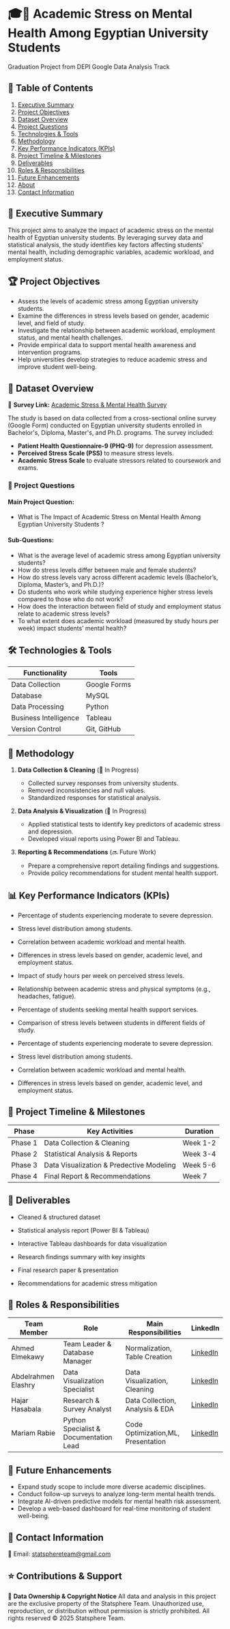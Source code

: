 #  🎓📖 Academic Stress on Mental Health Among Egyptian University Students
 Graduation Project from DEPI Google Data Analysis Track 
## 📖 Table of Contents

1. [Executive Summary](#-executive-summary)
2. [Project Objectives](#-project-objectives)
3. [Dataset Overview](#-dataset-overview)
4. [Project Questions](#-project-questions)
5. [Technologies & Tools](#-technologies--tools)
6. [Methodology](#-methodology)
7. [Key Performance Indicators (KPIs)](#-key-performance-indicators-kpis)
8. [Project Timeline & Milestones](#-project-timeline--milestones)
9. [Deliverables](#-deliverables)
10. [Roles & Responsibilities](#-roles--responsibilities)
11. [Future Enhancements](#-future-enhancements)
12. [About](#-about)
13. [Contact Information](#-contact-information)

## 📌 Executive Summary

This project aims to analyze the impact of academic stress on the mental health of Egyptian university students. By leveraging survey data and statistical analysis, the study identifies key factors affecting students' mental health, including demographic variables, academic workload, and employment status.

## 🏆 Project Objectives

- Assess the levels of academic stress among Egyptian university students.
- Examine the differences in stress levels based on gender, academic level, and field of study.
- Investigate the relationship between academic workload, employment status, and mental health challenges.
- Provide empirical data to support mental health awareness and intervention programs.
- Help universities develop strategies to reduce academic stress and improve student well-being.

## 📁 Dataset Overview

🔗 **Survey Link:** [Academic Stress & Mental Health Survey](https://forms.gle/jNARfRByFCvCjHtk8)

The study is based on data collected from a cross-sectional online survey (Google Form) conducted on Egyptian university students enrolled in Bachelor's, Diploma, Master's, and Ph.D. programs. The survey included:

- **Patient Health Questionnaire-9 (PHQ-9)** for depression assessment.
- **Perceived Stress Scale (PSS)** to measure stress levels.
- **Academic Stress Scale** to evaluate stressors related to coursework and exams.

### 📝 Project Questions 

#### **Main Project Question:**

- What is The Impact of Academic Stress on Mental Health Among Egyptian University Students ?

#### **Sub-Questions:**

- What is the average level of academic stress among Egyptian university students?
- How do stress levels differ between male and female students?
- How do stress levels vary across different academic levels (Bachelor’s, Diploma, Master’s, and Ph.D.)?
- Do students who work while studying experience higher stress levels compared to those who do not work?
- How does the interaction between field of study and employment status relate to academic stress levels?
- To what extent does academic workload (measured by study hours per week) impact students’ mental health?

## 🛠 Technologies & Tools

| Functionality         | Tools        |
| --------------------- | ------------ |
| Data Collection       | Google Forms |
| Database              | MySQL        |
| Data Processing       | Python       |
| Business Intelligence | Tableau      |
| Version Control       | Git, GitHub  |

## 🔬 Methodology

1. **Data Collection & Cleaning** (🚧 In Progress)

   - Collected survey responses from university students.
   - Removed inconsistencies and null values.
   - Standardized responses for statistical analysis.

2. **Data Analysis & Visualization** (🚧 In Progress)

   - Applied statistical tests to identify key predictors of academic stress and depression.
   - Developed visual reports using Power BI and Tableau.

3. **Reporting & Recommendations** (🔜 Future Work)

   - Prepare a comprehensive report detailing findings and suggestions.
   - Provide policy recommendations for student mental health support.

## 📊 Key Performance Indicators (KPIs)

- Percentage of students experiencing moderate to severe depression.

- Stress level distribution among students.

- Correlation between academic workload and mental health.

- Differences in stress levels based on gender, academic level, and employment status.

- Impact of study hours per week on perceived stress levels.

- Relationship between academic stress and physical symptoms (e.g., headaches, fatigue).

- Percentage of students seeking mental health support services.

- Comparison of stress levels between students in different fields of study.

- Percentage of students experiencing moderate to severe depression.

- Stress level distribution among students.

- Correlation between academic workload and mental health.

- Differences in stress levels based on gender, academic level, and employment status.

## 📅 Project Timeline & Milestones

| Phase   | Key Activities                           | Duration |
| ------- | ---------------------------------------- | -------- |
| Phase 1 | Data Collection & Cleaning               | Week 1-2 |
| Phase 2 | Statistical Analysis & Reports           | Week 3-4 |
| Phase 3 | Data Visualization & Predective Modeling | Week 5-6 |
| Phase 4 | Final Report & Recommendations           | Week 7   |

## 🚀 Deliverables

- Cleaned & structured dataset

- Statistical analysis report (Power BI & Tableau)

- Interactive Tableau dashboards for data visualization

- Research findings summary with key insights

- Final research paper & presentation

- Recommendations for academic stress mitigation

## 👥 Roles & Responsibilities

| Team Member         | Role                                   | Main Responsibilities           | LinkedIn                                                |
| ------------------- | -------------------------------------- | ------------------------------- | ------------------------------------------------------- |
| Ahmed Elmekawy      | Team Leader & Database Manager         | Normalization, Table Creation   | [LinkedIn](https://www.linkedin.com/in/ahmed-el-mekawy) |
| Abdelrahmen Elashry | Data Visualization Specialist          | Data Visualization, Cleaning    | [LinkedIn](www.linkedin.com/in/abdelrahmen-elashry)     |
| Hajar Hasabala      | Research & Survey Analyst              | Data Collection, Analysis & EDA | [LinkedIn](https://www.linkedin.com/in/hajar-hasaballa) |
| Mariam Rabie        | Python Specialist & Documentation Lead | Code Optimization,ML, Presentation | [LinkedIn](https://www.linkedin.com/in/mariam-mmr/)     |



## 🔮 Future Enhancements

- Expand study scope to include more diverse academic disciplines.
- Conduct follow-up surveys to analyze long-term mental health trends.
- Integrate AI-driven predictive models for mental health risk assessment.
- Develop a web-based dashboard for real-time monitoring of student well-being.

## 📩 Contact Information

📧 Email: [statsphereteam@gmail.com](mailto\:statsphereteam@gmail.com)

## ⭐ Contributions & Support

📌 **Data Ownership & Copyright Notice**
All data and analysis in this project are the exclusive property of the Statsphere Team. Unauthorized use, reproduction, or distribution without permission is strictly prohibited. All rights reserved © 2025 Statsphere Team.





